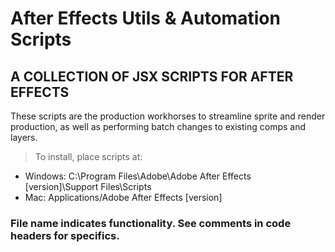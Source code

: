 # After Effects Utils & Automation Scripts

A COLLECTION OF JSX SCRIPTS FOR AFTER EFFECTS
---

These scripts are the production workhorses to streamline sprite and render production, as well as performing batch changes to existing comps and layers. 

>To install, place scripts at: 
>
* Windows: C:\Program Files\Adobe\Adobe After Effects [version]\Support Files\Scripts  
* Mac: Applications/Adobe After Effects [version]  

### File name indicates functionality. See comments in code headers for specifics. 
